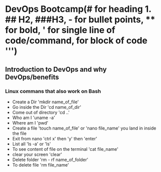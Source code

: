 # DevOps Bootcamp(# for heading 1. ## H2, ###H3, - for bullet points, ** for bold, ' for single line of code/command, for block of code ''')
## Introduction to DevOps and why DevOps/benefits

### Linux commans that also work on Bash
- Create a Dir 'mkdir name_of_file'
- Go inside the Dir 'cd name_of_dir'
- Come out of directory 'cd ..'
- Who am I 'uname -a'
- Where am I 'pwd'
- Create a file 'touch name_of_file' or 'nano file_name' you land in inside the file
- Exit from nano 'ctrl x' then 'y' then 'enter'
- List all 'ls -a' or 'ls'
- To see content of file on the terminal 'cat file_name'
- clear your screen 'clear'
- Delete folder 'rm - rf name_of_folder'
- To delete file 'rm file_name'
